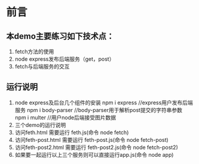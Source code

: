 # 前言
## 本demo主要练习如下技术点：
1. fetch方法的使用
2. node express发布后端服务（get，post）
3. fetch与后端服务的交互

## 运行说明
1. node express及后台几个组件的安装
npm i express        //express用户发布后端服务
npm i body-parser    //body-parser用于解析post提交的字符串参数
npm i multer         //用户node后端接受图片数据
2. 三个demo的运行说明
1. 访问feth.html 需要运行 feth.js(命令 node fetch)
2. 访问feth-post.html 需要运行 feth-post.js(命令 node fetch-post)
3. 访问feth-post2.html 需要运行 feth-post2.js(命令 node fetch-post2)
4. 如果要一起运行以上三个服务则可以直接运行app.js(命令 node app) 
